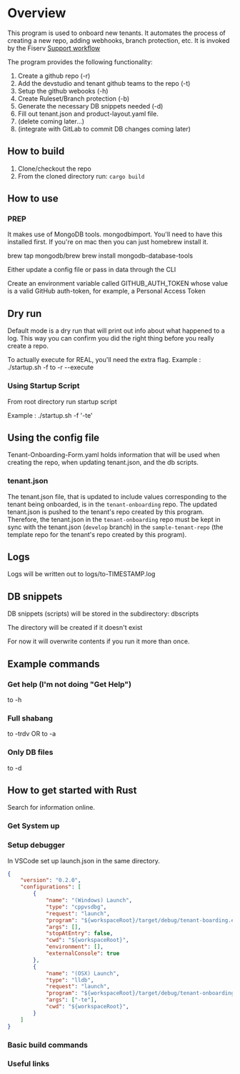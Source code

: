 # Overview

This program is used to onboard new tenants. It automates the process of creating a new repo, adding webhooks, branch protection, etc. It is invoked by the Fiserv [Support workflow](https://github.com/Fiserv/Support/blob/main/.github/workflows/run-onboarding-service.yaml)

The program provides the following functionality:

1. Create a github repo (-r)
2. Add the devstudio and tenant github teams to the repo (-t)
3. Setup the github webooks (-h)
4. Create Ruleset/Branch protection (-b)
5. Generate the necessary DB snippets needed (-d)
6. Fill out tenant.json and product-layout.yaml file.
7. (delete coming later...)
8. (integrate with GitLab to commit DB changes coming later)

## How to build

1. Clone/checkout the repo
2. From the cloned directory run: `cargo build`

## How to use

### PREP
It makes use of MongoDB tools. mongodbimport.  You'll need to have this installed first.
If you're on mac then you can just homebrew install it.

brew tap mongodb/brew
brew install mongodb-database-tools

Either update a config file or pass in data through the CLI

Create an environment variable called GITHUB_AUTH_TOKEN whose value is a valid GitHub auth-token, for example, a Personal Access Token

## Dry run

Default mode is a dry run that will print out info about what happened to a log.  This way you can confirm you did the right thing before you really create a repo.

To actually execute for REAL, you'll need the extra flag.
Example :  ./startup.sh -f
to -r --execute

### Using Startup Script

From root directory run startup script

Example :  ./startup.sh -f '-te'

## Using the config file

Tenant-Onboarding-Form.yaml holds information that will be used when creating the repo, when updating tenant.json, and the db scripts.

### tenant.json 
The tenant.json file, that is updated to include values corresponding to the tenant being onboarded, is in the `tenant-onboarding` repo.
The updated tenant.json is pushed to the tenant's repo created by this program. Therefore, the tenant.json in the `tenant-onboarding` 
repo must be kept in sync with the tenant.json (`develop` branch) in the `sample-tenant-repo` (the template repo for the tenant's repo 
created by this program).

## Logs

Logs will be written out to logs/to-TIMESTAMP.log

## DB snippets

DB snippets (scripts) will be stored in the subdirectory: dbscripts

The directory will be created if it doesn't exist

For now it will overwrite contents if you run it more than once.

## Example commands

### Get help (I'm not doing "Get Help")

to -h

### Full shabang

to -trdv  OR to -a

### Only DB files

to -d

## How to get started with Rust

Search for information online.

### Get System up

### Setup debugger

In VSCode set up launch.json in the same directory.

```json
{
    "version": "0.2.0",
    "configurations": [
        {
            "name": "(Windows) Launch",
            "type": "cppvsdbg",
            "request": "launch",
            "program": "${workspaceRoot}/target/debug/tenant-boarding.exe",
            "args": [],
            "stopAtEntry": false,
            "cwd": "${workspaceRoot}",
            "environment": [],
            "externalConsole": true
        },
        {
            "name": "(OSX) Launch",
            "type": "lldb",
            "request": "launch",
            "program": "${workspaceRoot}/target/debug/tenant-onboarding",
            "args": ["-te"],
            "cwd": "${workspaceRoot}",
        }
    ]
}
```

### Basic build commands

### Useful links
